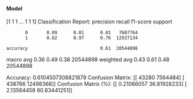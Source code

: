 #### Model
[1 1 1 ... 1 1 1]
Classification Report:
              precision    recall  f1-score   support

           0       0.09      0.01      0.01   7607764
           1       0.62      0.97      0.76  12937134

    accuracy                           0.61  20544898
   macro avg       0.36      0.49      0.38  20544898
weighted avg       0.43      0.61      0.48  20544898

Accuracy: 0.6104507308821879
Confusion Matrix:
[[   43280  7564484]
 [  438766 12498368]]
Confusion Matrix (%):
[[ 0.21066057 36.81928233]
 [ 2.13564458 60.83441251]]

